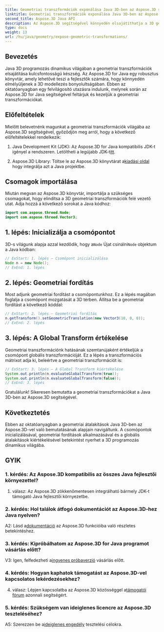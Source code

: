 ```yaml
---
title: Geometriai transzformációk exponálása Java 3D-ben az Aspose.3D segítségével
linktitle: Geometriai transzformációk exponálása Java 3D-ben az Aspose.3D segítségével
second_title: Aspose.3D Java API
description: Az Aspose.3D segítségével könnyedén elsajátíthatja a 3D geometriai transzformációkat Java nyelven. Ismerje meg a csomópontok kezelését, a fordítások alkalmazását és a globális átalakítások értékelését.
type: docs
weight: 13
url: /hu/java/geometry/expose-geometric-transformations/
---
```

## Bevezetés

Java 3D programozás dinamikus világában a geometriai transzformációk elsajátítása kulcsfontosságú készség. Az Aspose.3D for Java egy robusztus könyvtár, amely lehetővé teszi a fejlesztők számára, hogy könnyedén elmélyüljenek a 3D modellezés bonyolultságában. Ebben az oktatóanyagban egy felvilágosító utazásra indulunk, melynek során az Aspose.3D for Java segítségével feltárjuk és kezeljük a geometriai transzformációkat.

## Előfeltételek

Mielőtt belevetnénk magunkat a geometriai transzformációk világába az Aspose.3D segítségével, győződjön meg arról, hogy a következő előfeltételekkel rendelkezik:

1.  Java Development Kit (JDK): Az Aspose.3D for Java kompatibilis JDK-t igényel a rendszeren. Letöltheti a legújabb JDK-t[itt](https://www.oracle.com/java/technologies/javase-downloads.html).

2.  Aspose.3D Library: Töltse le az Aspose.3D könyvtárat a[kiadási oldal](https://releases.aspose.com/3d/java/) hogy integrálja azt a Java projektbe.

## Csomagok importálása

Miután megvan az Aspose.3D könyvtár, importálja a szükséges csomagokat, hogy elindítsa a 3D geometriai transzformációk felé vezető utat. Adja hozzá a következő sorokat a Java kódhoz:

```java
import com.aspose.threed.Node;
import com.aspose.threed.Vector3;
```

## 1. lépés: Inicializálja a csomópontot

 3D-s világunk alapja azzal kezdődik, hogy a`Node` Újat csinálni`Node` objektum a Java kódban:

```java
// ExStart: 1. lépés – Csomópont inicializálása
Node n = new Node();
// ExEnd: 1. lépés
```

## 2. lépés: Geometriai fordítás

Most adjunk geometriai fordítást a csomópontunkhoz. Ez a lépés magában foglalja a csomópont mozgatását a 3D térben. Állítsa be a geometriai fordítást a következő kóddal:

```java
// ExStart: 2. lépés – Geometriai fordítás
n.getTransform().setGeometricTranslation(new Vector3(10, 0, 0));
// ExEnd: 2. lépés
```

## 3. lépés: A Global Transform értékelése

Geometriai transzformációnk hatásának szemtanújaként értékeljük a csomópont globális transzformációját. Ez a lépés a transzformációs mátrixot adja ki, beleértve a geometriai transzformációt is:

```java
// ExStart: 3. lépés – A Global Transform kiértékelése
System.out.println(n.evaluateGlobalTransform(true));
System.out.println(n.evaluateGlobalTransform(false));
// ExEnd: 3. lépés
```

Gratulálunk! Sikeresen bemutatta a geometriai transzformációkat a Java 3D-ben az Aspose.3D segítségével.

## Következtetés

Ebben az oktatóanyagban a geometriai átalakítások Java 3D-ben az Aspose.3D-vel való bemutatásának alapjain navigáltunk. A csomópontok inicializálásával, geometriai fordítások alkalmazásával és a globális átalakítások kiértékelésével betekintést nyerhet a 3D programozás dinamikus világába.

## GYIK

### 1. kérdés: Az Aspose.3D kompatibilis az összes Java fejlesztői környezettel?

1. válasz: Az Aspose.3D zökkenőmentesen integrálható bármely JDK-t támogató Java fejlesztői környezetbe.

### 2. kérdés: Hol találok átfogó dokumentációt az Aspose.3D-hez Java nyelven?

 A2: Lásd a[dokumentáció](https://reference.aspose.com/3d/java/) az Aspose.3D funkcióiba való részletes betekintéshez.

### 3. kérdés: Kipróbálhatom az Aspose.3D for Java programot vásárlás előtt?

 V3: Igen, felfedezheti a[ingyenes próbaverzió](https://releases.aspose.com/) vásárlás előtt.

### 4. kérdés: Hogyan kaphatok támogatást az Aspose.3D-vel kapcsolatos lekérdezésekhez?

 4. válasz: Lépjen kapcsolatba az Aspose.3D közösséggel a[támogatói fórum](https://forum.aspose.com/c/3d/18) azonnali segítségért.

### 5. kérdés: Szükségem van ideiglenes licencre az Aspose.3D teszteléséhez?

 A5: Szerezzen be a[ideiglenes engedély](https://purchase.aspose.com/temporary-license/) tesztelési célokra.